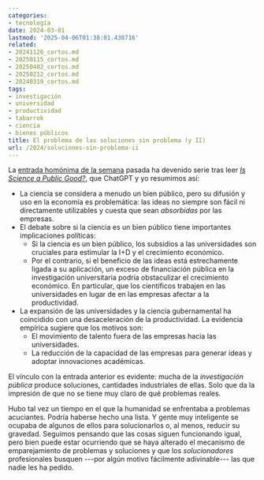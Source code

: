 ```yaml
---
categories:
- tecnología
date: 2024-03-01
lastmod: '2025-04-06T01:38:01.438716'
related:
- 20241126_cortos.md
- 20250115_cortos.md
- 20250402_cortos.md
- 20250212_cortos.md
- 20240319_cortos.md
tags:
- investigación
- universidad
- productividad
- tabarrok
- ciencia
- bienes públicos
title: El problema de las soluciones sin problema (y II)
url: /2024/soluciones-sin-problema-ii
---
```


La [entrada homónima de la semana](/2024/soluciones-sin-problema/) pasada ha devenido serie tras leer [_Is Science a Public Good?_](https://marginalrevolution.com/marginalrevolution/2024/02/is-science-a-public-good.html), que ChatGPT y yo resumimos así:

- La ciencia se considera a menudo un bien público, pero su difusión y uso en la economía es problemática: las ideas no siempre son fácil ni directamente utilizables y cuesta que sean _absorbidas_ por las empresas.
- El debate sobre si la ciencia es un bien público tiene importantes implicaciones políticas:
    - Si la ciencia es un bien público, los subsidios a las universidades son cruciales para estimular la I+D y el crecimiento económico.
    - Por el contrario, si el beneficio de las ideas está estrechamente ligada a su aplicación, un exceso de financiación pública en la investigación universitaria podría obstaculizar el crecimiento económico. En particular, que los científicos trabajen en las universidades en lugar de en las empresas afectar a la productividad.
- La expansión de las universidades y la ciencia gubernamental ha coincidido con una desaceleración de la productividad. La evidencia empírica sugiere que los motivos son:
  - El movimiento de talento fuera de las empresas hacia las universidades.
  - La reducción de la capacidad de las empresas para generar ideas y adoptar innovaciones académicas.

El vínculo con la entrada anterior es evidente: mucha de la _investigación pública_ produce soluciones, cantidades industriales de ellas. Solo que da la impresión de que no se tiene muy claro de qué problemas reales.

Hubo tal vez un tiempo en el que la humanidad se enfrentaba a problemas acuciantes. Podría haberse hecho una lista. Y gente muy inteligente se ocupaba de algunos de ellos para solucionarlos o, al menos, reducir su gravedad. Seguimos pensando que las cosas siguen funcionando igual, pero bien puede estar ocurriendo que se haya alterado el mecanismo de emparejamiento de problemas y soluciones y que los _solucionadores_ profesionales busquen ---por algún motivo fácilmente adivinable--- las que nadie les ha pedido.